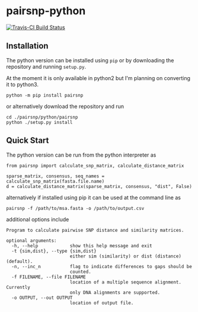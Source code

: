 # pairsnp-python

[![Travis-CI Build Status](https://travis-ci.com/gtonkinhill/pairsnp-python.svg?branch=master)](https://travis-ci.com/gtonkinhill/pairsnp-python)

## Installation

The python version can be installed using `pip` or by downloading the repository and running `setup.py`.

At the moment it is only available in python2 but I'm planning on converting it to python3.

```
python -m pip install pairsnp
```

or alternatively download the repository and run

```
cd ./pairsnp/python/pairsnp
python ./setup.py install
```

## Quick Start

The python version can be run from the python interpreter as 

```
from pairsnp import calculate_snp_matrix, calculate_distance_matrix

sparse_matrix, consensus, seq_names = calculate_snp_matrix(fasta.file.name)
d = calculate_distance_matrix(sparse_matrix, consensus, "dist", False)
```

alternatively if installed using pip it can be used at the command line as


```
pairsnp -f /path/to/msa.fasta -o /path/to/output.csv
```

additional options include

```
Program to calculate pairwise SNP distance and similarity matrices.

optional arguments:
  -h, --help            show this help message and exit
  -t {sim,dist}, --type {sim,dist}
                        either sim (similarity) or dist (distance) (default).
  -n, --inc_n           flag to indicate differences to gaps should be
                        counted.
  -f FILENAME, --file FILENAME
                        location of a multiple sequence alignment. Currently
                        only DNA alignments are supported.
  -o OUTPUT, --out OUTPUT
                        location of output file.
```

